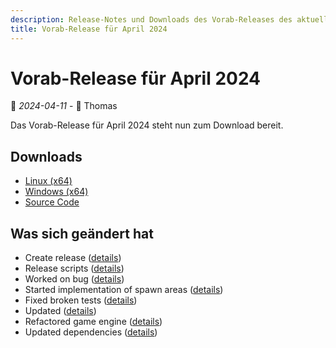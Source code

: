 ```yaml
---
description: Release-Notes und Downloads des Vorab-Releases des aktuellen Entwicklungsstands von Retro Carnage vom April 2024.
title: Vorab-Release für April 2024
---
```


# Vorab-Release für April 2024

📅 *2024-04-11* - 🧔 Thomas

Das Vorab-Release für April 2024 steht nun zum Download bereit.

## Downloads

- [Linux (x64)](https://www.retro-carnage.net/releases/Retro-Carnage-Linux.zip)
- [Windows (x64)](https://www.retro-carnage.net/releases/Retro-Carnage-Windows.zip)
- [Source Code](https://www.retro-carnage.net/releases/Retro-Carnage-Code.zip)

## Was sich geändert hat

- Create release ([details](https://github.com/Retro-Carnage-Team/retro-carnage/pull/83))
- Release scripts ([details](https://github.com/Retro-Carnage-Team/retro-carnage/pull/84))
- Worked on bug ([details](https://github.com/Retro-Carnage-Team/retro-carnage/pull/82))
- Started implementation of spawn areas ([details](https://github.com/Retro-Carnage-Team/retro-carnage/pull/85))
- Fixed broken tests ([details](https://github.com/Retro-Carnage-Team/retro-carnage/pull/87))
- Updated ([details](https://github.com/Retro-Carnage-Team/retro-carnage/pull/89))
- Refactored game engine ([details](https://github.com/Retro-Carnage-Team/retro-carnage/pull/90))
- Updated dependencies ([details](https://github.com/Retro-Carnage-Team/retro-carnage/pull/91))
